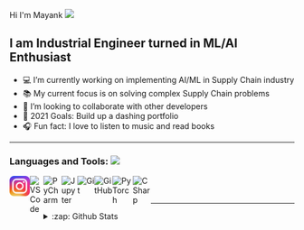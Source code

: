 Hi I'm Mayank <img src="https://github.com/TheDudeThatCode/TheDudeThatCode/blob/master/Assets/Hi.gif" width="29px"/>


## I am Industrial Engineer turned in ML/AI Enthusiast


- 💻 I’m currently working on implementing AI/ML in Supply Chain industry
- 📚 My current focus is on solving complex Supply Chain problems
- 🤝 I’m looking to collaborate with other developers
- 🥅 2021 Goals: Build up a dashing portfolio
- 🎧 Fun fact: I love to listen to music and read books

---


### Languages and Tools: <img src = "https://media2.giphy.com/media/QssGEmpkyEOhBCb7e1/giphy.gif?cid=ecf05e47a0n3gi1bfqntqmob8g9aid1oyj2wr3ds3mg700bl&rid=giphy.gif" width = 32px>


<img align="left" alt="Python" width="36px" src="https://raw.githubusercontent.com/Mayank-Modashiya/Mayank-Modashiya/master/assets/png/insta.png" />
<img align="left" alt="VSCode" width="24px" src="https://raw.githubusercontent.com/Mayank-Modashiya/Mayank-Modashiya/master/assets/png/vscode.png" />
<img align="left" alt="PyCharm" width="32px" src="https://raw.githubusercontent.com/Mayank-Modashiya/Mayank-Modashiya/master/assets/png/pycharm.png" />
<img align="left" alt="Jupyter" width="28px" src="https://raw.githubusercontent.com/Mayank-Modashiya/Mayank-Modashiya/master/assets/png/jupyter.png" />
<img align="left" alt="Git" width="30px" src="https://raw.githubusercontent.com/Mayank-Modashiya/Mayank-Modashiya/master/assets/png/git.png" />
<img align="left" alt="GitHub" width="32px" src="https://raw.githubusercontent.com/Mayank-Modashiya/Mayank-Modashiya/master/assets/png/github_white.png" />
<img align="left" alt="PyTorch" width="36px" src="https://raw.githubusercontent.com/Mayank-Modashiya/Mayank-Modashiya/master/assets/png/pytorch.png" />
<img align="left" alt="CSharp" width="32px" src="https://raw.githubusercontent.com/Mayank-Modashiya/Mayank-Modashiya/master/assets/png/csharp.png" />

<br />
<br />

---

<details>
  <summary>:zap: Github Stats</summary>

  <img align="left" alt="Mayank's Github Stats" src="https://github-readme-stats.vercel.app/api?username=Mayank-Modashiya&show_icons=true&hide_border=true&theme=dark" />
  <img align="left" alt="Mayank's Github Stats" src="https://github-readme-stats.vercel.app/api/top-langs/?username=Mayank-Modashiya&show_icons=true&hide_border=true&theme=dark" />


